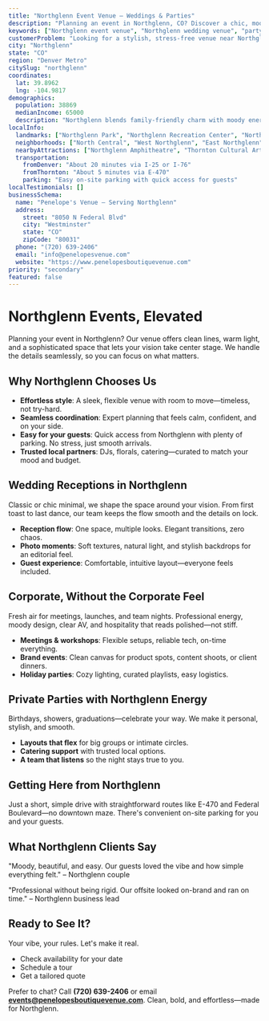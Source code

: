 ```yaml
---
title: "Northglenn Event Venue – Weddings & Parties"
description: "Planning an event in Northglenn, CO? Discover a chic, moody venue experience with elegant spaces, seamless coordination, and effortless access for your guests."
keywords: ["Northglenn event venue", "Northglenn wedding venue", "party venues Northglenn CO", "corporate events Northglenn", "Northglenn events"]
customerProblem: "Looking for a stylish, stress-free venue near Northglenn with clean design and expert coordination?"
city: "Northglenn"
state: "CO"
region: "Denver Metro"
citySlug: "northglenn"
coordinates:
  lat: 39.8962
  lng: -104.9817
demographics:
  population: 38869
  medianIncome: 65000
  description: "Northglenn blends family-friendly charm with moody energy—perfect for weddings, parties, and polished corporate moments."
localInfo:
  landmarks: ["Northglenn Park", "Northglenn Recreation Center", "Northglenn Commons", "Equestrian Center"]
  neighborhoods: ["North Central", "West Northglenn", "East Northglenn", "South Northglenn"]
  nearbyAttractions: ["Northglenn Amphitheatre", "Thornton Cultural Arts Center", "Farmers Market", "Local dining"]
  transportation:
    fromDenver: "About 20 minutes via I-25 or I-76"
    fromThornton: "About 5 minutes via E-470"
    parking: "Easy on-site parking with quick access for guests"
localTestimonials: []
businessSchema:
  name: "Penelope's Venue – Serving Northglenn"
  address:
    street: "8050 N Federal Blvd"
    city: "Westminster"
    state: "CO"
    zipCode: "80031"
  phone: "(720) 639-2406"
  email: "info@penelopesvenue.com"
  website: "https://www.penelopesboutiquevenue.com"
priority: "secondary"
featured: false
---
```


# Northglenn Events, Elevated

Planning your event in Northglenn? Our venue offers clean lines, warm light, and a sophisticated space that lets your vision take center stage. We handle the details seamlessly, so you can focus on what matters.

## Why Northglenn Chooses Us

- **Effortless style**: A sleek, flexible venue with room to move—timeless, not try-hard.
- **Seamless coordination**: Expert planning that feels calm, confident, and on your side.
- **Easy for your guests**: Quick access from Northglenn with plenty of parking. No stress, just smooth arrivals.
- **Trusted local partners**: DJs, florals, catering—curated to match your mood and budget.

## Wedding Receptions in Northglenn

Classic or chic minimal, we shape the space around your vision. From first toast to last dance, our team keeps the flow smooth and the details on lock.

- **Reception flow**: One space, multiple looks. Elegant transitions, zero chaos.
- **Photo moments**: Soft textures, natural light, and stylish backdrops for an editorial feel.
- **Guest experience**: Comfortable, intuitive layout—everyone feels included.

## Corporate, Without the Corporate Feel

Fresh air for meetings, launches, and team nights. Professional energy, moody design, clear AV, and hospitality that reads polished—not stiff.

- **Meetings & workshops**: Flexible setups, reliable tech, on-time everything.
- **Brand events**: Clean canvas for product spots, content shoots, or client dinners.
- **Holiday parties**: Cozy lighting, curated playlists, easy logistics.

## Private Parties with Northglenn Energy

Birthdays, showers, graduations—celebrate your way. We make it personal, stylish, and smooth.

- **Layouts that flex** for big groups or intimate circles.
- **Catering support** with trusted local options.
- **A team that listens** so the night stays true to you.

## Getting Here from Northglenn

Just a short, simple drive with straightforward routes like E-470 and Federal Boulevard—no downtown maze. There's convenient on-site parking for you and your guests.

## What Northglenn Clients Say

"Moody, beautiful, and easy. Our guests loved the vibe and how simple everything felt." – Northglenn couple

"Professional without being rigid. Our offsite looked on-brand and ran on time." – Northglenn business lead

## Ready to See It?

Your vibe, your rules. Let's make it real.

- Check availability for your date
- Schedule a tour
- Get a tailored quote

Prefer to chat? Call **(720) 639-2406** or email **events@penelopesboutiquevenue.com**. Clean, bold, and effortless—made for Northglenn.
